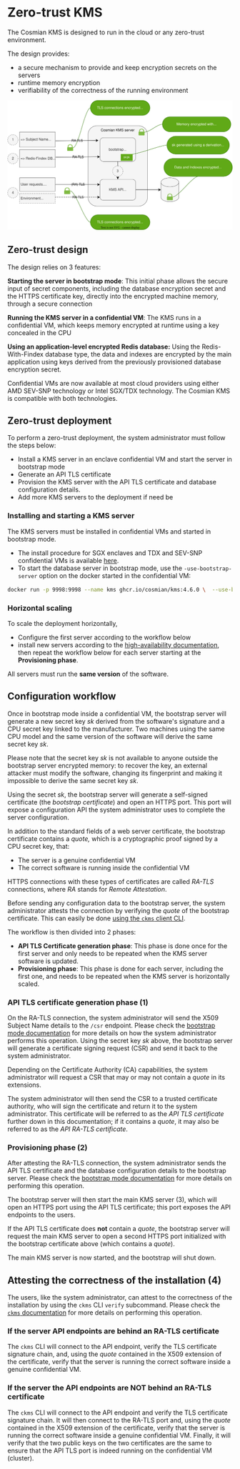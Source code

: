 # Zero-trust KMS

The Cosmian KMS is designed to run in the cloud or any zero-trust environment.

The design provides:

- a secure mechanism to provide and keep encryption secrets on the servers
- runtime memory encryption
- verifiability of the correctness of the running environment

![zero_trust_better.drawio.svg](./drawings/zero_trust_better.drawio.svg)

## Zero-trust design

The design relies on 3 features:

**Starting the server in bootstrap mode**: This initial phase allows the secure input of secret components, including the database encryption secret and the HTTPS certificate key, directly into the encrypted machine memory, through a secure connection

**Running the KMS server in a confidential VM**: The KMS runs in a confidential VM, which keeps memory encrypted at runtime using a key concealed in the CPU

**Using an application-level encrypted Redis database:** Using the Redis-With-Findex database type, the data and indexes are encrypted by the main application using keys derived from the previously provisioned database encryption secret.

Confidential VMs are now available at most cloud providers using either AMD SEV-SNP technology or Intel SGX/TDX technology. The Cosmian KMS is compatible with both technologies.

## Zero-trust deployment

To perform a zero-trust deployment, the system administrator must follow the steps below:

- Install a KMS server in an enclave confidential VM and start the server in bootstrap mode
- Generate an API TLS certificate
- Provision the KMS server with the API TLS certificate and database configuration details.
- Add more KMS servers to the deployment if need be

### Installing and starting a KMS server

The KMS servers must be installed in confidential VMs and started in bootstrap mode.

- The install procedure for SGX enclaves and TDX and SEV-SNP confidential VMs is available [here](./confidential_vm_install.md).
- To start the database server in bootstrap mode, use the `-use-bootstrap-server` option on the docker started in the confidential VM:

```bash
docker run -p 9998:9998 --name kms ghcr.io/cosmian/kms:4.6.0 \  --use-bootstrap-server
```

### Horizontal scaling

To scale the deployment horizontally,

- Configure the first server according to the workflow below
- install new servers according to the [high-availability documentation](./high_availability_mode.md), then repeat the workflow below for each server starting at the **Provisioning phase**.

All servers must run the **same version** of the software.

## Configuration workflow

Once in bootstrap mode inside a confidential VM, the bootstrap server will generate a new secret key *sk* derived from the software's signature and a CPU secret key linked to the manufacturer. Two machines using the same CPU model and the same version of the software will derive the same secret key *sk*.

Please note that the secret key *sk* is not available to anyone outside the bootstrap server encrypted memory: to recover the key, an external attacker must modify the software, changing its fingerprint and making it impossible to derive the same secret key *sk*.

Using the secret *sk*, the bootstrap server will generate a self-signed certificate (the *bootstrap certificate*) and open an HTTPS port. This port will expose a configuration API the system administrator uses to complete the server configuration.

In addition to the standard fields of a web server certificate, the bootstrap certificate contains a *quote,* which is a cryptographic proof signed by a CPU secret key, that:

- The server is a genuine confidential VM
- The correct software is running inside the confidential VM

HTTPS connections with these types of certificates are called *RA-TLS* connections, where *RA* stands for *Remote Attestation*.

Before sending any configuration data to the bootstrap server, the system administrator attests the connection by verifying the *quote* of the bootstrap certificate. This can easily be done [using the `ckms` client CLI](./cli/main_commands.md#bootstrap-start).

The workflow is then divided into 2 phases:

- **API TLS Certificate generation phase**: This phase is done once for the first server and only needs to be repeated when the KMS server software is updated.
- **Provisioning phase**: This phase is done for each server, including the first one, and needs to be repeated when the KMS server is horizontally scaled.

### API TLS certificate generation phase (1)

On the RA-TLS connection, the system administrator will send the X509 Subject Name details to the `/csr` endpoint. Please check the [bootstrap mode documentation](./bootstrap.md) for more details on how the system administrator performs this operation. Using the secret key *sk* above, the bootstrap server will generate a certificate signing request (CSR) and send it back to the system administrator.

Depending on the Certificate Authority (CA) capabilities, the system administrator will request a CSR that may or may not contain a *quote* in its extensions.

The system administrator will then send the CSR to a trusted certificate authority, who will sign the certificate and return it to the system administrator. This certificate will be referred to as the *API TLS certificate* further down in this documentation; if it contains a *quote*, it may also be referred to as the *API RA-TLS certificate*.

### Provisioning phase (2)

After attesting the RA-TLS connection, the system administrator sends the API TLS certificate and the database configuration details to the bootstrap server. Please check the [bootstrap mode documentation](./bootstrap.md) for more details on performing this operation.

The bootstrap server will then start the main KMS server (3), which will open an HTTPS port using the API TLS certificate; this port exposes the API endpoints to the users.

If the API TLS certificate does **not** contain a *quote*, the bootstrap server will request the main KMS server to open a second HTTPS port initialized with the bootstrap certificate above (which contains a *quote*).

The main KMS server is now started, and the bootstrap will shut down.

## Attesting the correctness of the installation (4)

The users, like the system administrator, can attest to the correctness of the installation by using the `ckms` CLI `verify` subcommand. Please check the [`ckms` documentation](./cli/cli.md) for more details on performing this operation.

### If the server API endpoints are behind an RA-TLS certificate

The `ckms` CLI will connect to the API endpoint, verify the TLS certificate signature chain, and, using the *quote* contained in the X509 extension of the certificate, verify that the server is running the correct software inside a genuine confidential VM.

### If the server the API endpoints are NOT behind an RA-TLS certificate

The `ckms` CLI will connect to the API endpoint and verify the TLS certificate signature chain. It will then connect to the RA-TLS port and, using the *quote* contained in the X509 extension of the certificate, verify that the server is running the correct software inside a genuine confidential VM. Finally, it will verify that the two public keys on the two certificates are the same to ensure that the API TLS port is indeed running on the confidential VM (cluster).
